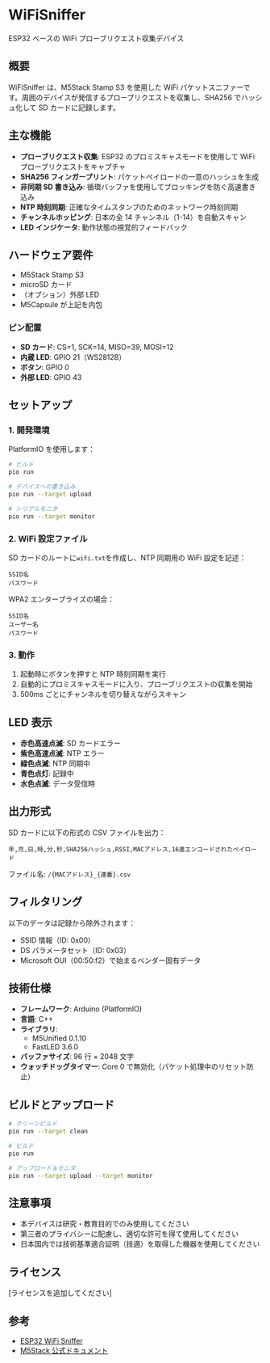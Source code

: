 # WiFiSniffer

ESP32 ベースの WiFi プローブリクエスト収集デバイス

## 概要

WiFiSniffer は、M5Stack Stamp S3 を使用した WiFi パケットスニファーです。周囲のデバイスが発信するプローブリクエストを収集し、SHA256 でハッシュ化して SD カードに記録します。

## 主な機能

- **プローブリクエスト収集**: ESP32 のプロミスキャスモードを使用して WiFi プローブリクエストをキャプチャ
- **SHA256 フィンガープリント**: パケットペイロードの一意のハッシュを生成
- **非同期 SD 書き込み**: 循環バッファを使用してブロッキングを防ぐ高速書き込み
- **NTP 時刻同期**: 正確なタイムスタンプのためのネットワーク時刻同期
- **チャンネルホッピング**: 日本の全 14 チャンネル（1-14）を自動スキャン
- **LED インジケータ**: 動作状態の視覚的フィードバック

## ハードウェア要件

- M5Stack Stamp S3
- microSD カード
- （オプション）外部 LED
- M5Capsule が上記を内包

### ピン配置

- **SD カード**: CS=1, SCK=14, MISO=39, MOSI=12
- **内蔵 LED**: GPIO 21（WS2812B）
- **ボタン**: GPIO 0
- **外部 LED**: GPIO 43

## セットアップ

### 1. 開発環境

PlatformIO を使用します：

```bash
# ビルド
pio run

# デバイスへの書き込み
pio run --target upload

# シリアルモニタ
pio run --target monitor
```

### 2. WiFi 設定ファイル

SD カードのルートに`wifi.txt`を作成し、NTP 同期用の WiFi 設定を記述：

```
SSID名
パスワード
```

WPA2 エンタープライズの場合：

```
SSID名
ユーザー名
パスワード
```

### 3. 動作

1. 起動時にボタンを押すと NTP 時刻同期を実行
2. 自動的にプロミスキャスモードに入り、プローブリクエストの収集を開始
3. 500ms ごとにチャンネルを切り替えながらスキャン

## LED 表示

- **赤色高速点滅**: SD カードエラー
- **紫色高速点滅**: NTP エラー
- **緑色点滅**: NTP 同期中
- **青色点灯**: 記録中
- **水色点滅**: データ受信時

## 出力形式

SD カードに以下の形式の CSV ファイルを出力：

```csv
年,月,日,時,分,秒,SHA256ハッシュ,RSSI,MACアドレス,16進エンコードされたペイロード
```

ファイル名: `/{MACアドレス}_{連番}.csv`

## フィルタリング

以下のデータは記録から除外されます：

- SSID 情報（ID: 0x00）
- DS パラメータセット（ID: 0x03）
- Microsoft OUI（00:50:f2）で始まるベンダー固有データ

## 技術仕様

- **フレームワーク**: Arduino (PlatformIO)
- **言語**: C++
- **ライブラリ**:
  - M5Unified 0.1.10
  - FastLED 3.6.0
- **バッファサイズ**: 96 行 × 2048 文字
- **ウォッチドッグタイマー**: Core 0 で無効化（パケット処理中のリセット防止）

## ビルドとアップロード

```bash
# クリーンビルド
pio run --target clean

# ビルド
pio run

# アップロード＆モニタ
pio run --target upload --target monitor
```

## 注意事項

- 本デバイスは研究・教育目的でのみ使用してください
- 第三者のプライバシーに配慮し、適切な許可を得て使用してください
- 日本国内では技術基準適合証明（技適）を取得した機器を使用してください

## ライセンス

[ライセンスを追加してください]

## 参考

- [ESP32 WiFi Sniffer](https://lang-ship.com/blog/work/esp32-wifi-sniffer/)
- [M5Stack 公式ドキュメント](https://docs.m5stack.com/)
